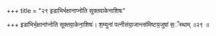 +++
title = "२९ इडाभिर्भक्षानाप्नोति सूक्तवाकेनाशिषः"

+++
इडा॑भिर्भ॒क्षाना॑प्नोति सूक्तवा॒केना॒शिषः॑। श॒म्युना॑ पत्नीसंया॒जान्त्स॑मिष्टय॒जुषा॑ स॒ँस्थाम् ॥२९ ॥